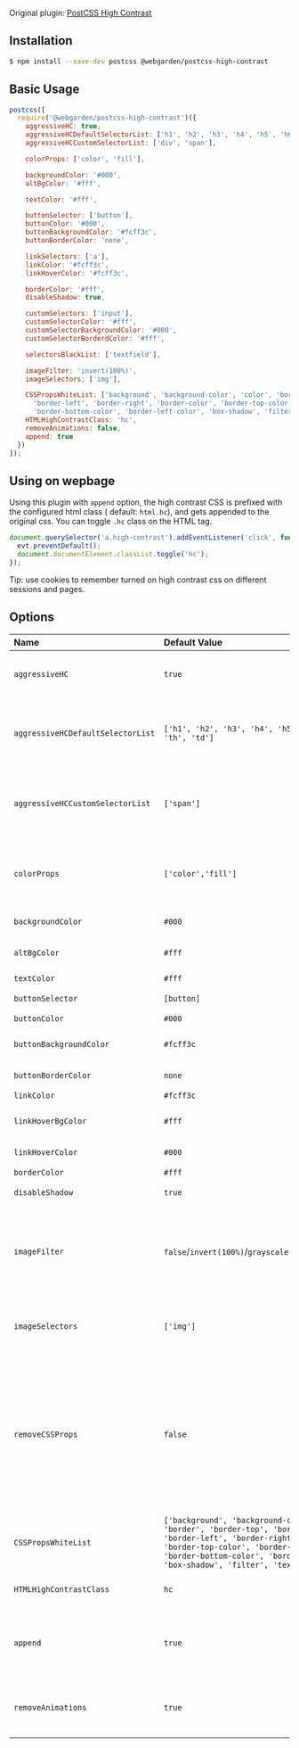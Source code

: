 Original plugin: [PostCSS High Contrast](https://github.com/shiwaforce/postcss-high-contrast)

## Installation
```bash
$ npm install --save-dev postcss @webgarden/postcss-high-contrast
```

## Basic Usage

```js
postcss([
  require('@webgarden/postcss-high-contrast')({
    aggressiveHC: true,
    aggressiveHCDefaultSelectorList: ['h1', 'h2', 'h3', 'h4', 'h5', 'h6', 'p', 'li', 'th', 'td'],
    aggressiveHCCustomSelectorList: ['div', 'span'],

    colorProps: ['color', 'fill'],

    backgroundColor: '#000',
    altBgColor: '#fff',

    textColor: '#fff',

    buttonSelector: ['button'],
    buttonColor: '#000',
    buttonBackgroundColor: '#fcff3c',
    buttonBorderColor: 'none',

    linkSelectors: ['a'],
    linkColor: '#fcff3c',
    linkHoverColor: '#fcff3c',

    borderColor: '#fff',
    disableShadow: true,

    customSelectors: ['input'],
    customSelectorColor: '#fff',
    customSelectorBackgroundColor: '#000',
    customSelectorBorderdColor: '#fff',

    selectorsBlackList: ['textfield'],

    imageFilter: 'invert(100%)',
    imageSelectors: ['img'],

    CSSPropsWhiteList: ['background', 'background-color', 'color', 'border', 'border-top', 'border-bottom',
      'border-left', 'border-right', 'border-color', 'border-top-color', 'border-right-color',
      'border-bottom-color', 'border-left-color', 'box-shadow', 'filter', 'text-shadow', 'fill'],
    HTMLHighContrastClass: 'hc',
    removeAnimations: false,
    append: true
  })
]);

```

## Using on wepbage

Using this plugin with `append` option, the high contrast CSS is prefixed with the configured html class (
default: `html.hc`), and gets appended to the original css. You can toggle `.hc` class on the HTML tag.

```js
document.querySelector('a.high-contrast').addEventListener('click', function (evt) {
  evt.preventDefault();
  document.documentElement.classList.toggle('hc');
});
```

Tip: use cookies to remember turned on high contrast css on different sessions and pages.

## Options

| Name                              | Default Value                                      | Description    |
|:----------------------------------|:---------------------------------------------------|:---------------|
| `aggressiveHC`                    | `true`                                             | Will append properties even if they do not exist |
| `aggressiveHCDefaultSelectorList` | `['h1', 'h2', 'h3', 'h4', 'h5', 'h6','p', 'li', 'th', 'td']` | Default list of selectors for aggressive property append |
| `aggressiveHCCustomSelectorList`  | `['span']`                                         | Custom list of selectors for aggressive property append |
| `colorProps     `                 | `['color','fill']`                                 | List of Properties that will be considered for color changing |
| `backgroundColor`                 | `#000`                                             | Backgound color |
| `altBgColor`                      | `#fff`                                             | Alternative background color |
| `textColor`                       | `#fff`                                             | Text color |
| `buttonSelector`                  | `[button]`                                         | Button Selector |
| `buttonColor`                     | `#000`                                             | Button color |
| `buttonBackgroundColor`           | `#fcff3c`                                          | Button background color |
| `buttonBorderColor`               | `none`                                             | Button border color |
| `linkColor`                       | `#fcff3c`                                          | Link color |
| `linkHoverBgColor`                | `#fff`                                             | Link hover bacground color |
| `linkHoverColor`                  | `#000`                                             | Link hover color |
| `borderColor`                     | `#fff`                                             | Border color |
| `disableShadow`                   | `true`                                             | Disable shadow |
| `imageFilter`                     | `false`/`invert(100%)`/`grayscale(100%)`/`contrast(200%)`     | Image Filter (disabled by default). `false` to disable. Any css filter option can be passed|
| `imageSelectors`                  | `['img']`                                           | Default list of image selectors to apply `imageFilter`|
| `removeCSSProps`                  | `false`                                             | This option will remove all unused CSS selectors or properties for better optimization. Use CSS minifiers like CSSNano or CSSO to merge selectors|
| `CSSPropsWhiteList`               | `['background', 'background-color', 'color', 'border', 'border-top', 'border-bottom', 'border-left', 'border-right', 'border-color', 'border-top-color', 'border-right-color', 'border-bottom-color', 'border-left-color', 'box-shadow', 'filter', 'text-shadow']`       | CSS properties whitelist |
| `HTMLHighContrastClass`           | `hc`                                                | Class added to HTML selector |
| `append`                          | `true`                                              | Append HC CSS to original one. False means: overwrite |
| `removeAnimations`                | `true`                                              | Removes keyframe animation definition if true |

